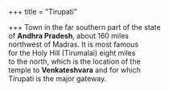 +++
title = "Tirupati"

+++
Town in the far southern part of the state  
of **Andhra Pradesh**, about 160 miles  
northwest of Madras. It is most famous  
for the Holy Hill (Tirumalai) eight miles  
to the north, which is the location of the  
temple to **Venkateshvara** and for which  
Tirupati is the major gateway.